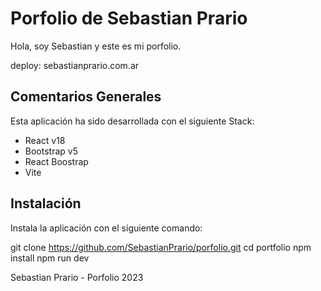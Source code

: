 # Porfolio de Sebastian Prario

Hola, soy Sebastian y este es mi porfolio. 

deploy: sebastianprario.com.ar

## Comentarios Generales

Esta aplicación ha sido desarrollada con el siguiente Stack:
- React v18
- Bootstrap v5
- React Boostrap
- Vite


## Instalación

Instala la aplicación con el siguiente comando:

git clone https://github.com/SebastianPrario/porfolio.git
cd portfolio
npm install
npm run dev


Sebastian Prario - Porfolio 2023